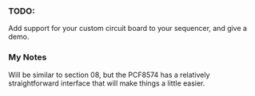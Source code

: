 ### TODO:

Add support for your custom circuit board to your sequencer, and give a demo.


### My Notes

Will be similar to section 08, but the PCF8574 has a relatively straightforward interface that will make things a little easier.